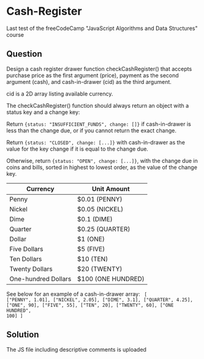 # Cash-Register
Last test of the freeCodeCamp "JavaScript Algorithms and Data Structures" course

<h2>Question</h2>
<p>Design a cash register drawer function checkCashRegister() that accepts purchase price as the first argument (price), payment as the second argument (cash), and cash-in-drawer (cid) as the third argument.</p>

<p>cid is a 2D array listing available currency.</p>

<p>The checkCashRegister() function should always return an object with a status key and a change key:</p>

<p>Return <code>{status: "INSUFFICIENT_FUNDS", change: []}</code> if cash-in-drawer is less than the change due, or if you cannot return the exact change.</p>

<p>Return <code>{status: "CLOSED", change: [...]}</code> with cash-in-drawer as the value for the key change if it is equal to the change due.</p>

<p>Otherwise, return <code>{status: "OPEN", change: [...]}</code>, with the change due in coins and bills, sorted in highest to lowest order, as the value of the change key.</p>

<table>
  <tr>
    <thead>
      <th>Currency</th>
      <th>Unit	Amount</th>
    </thead>
  </tr>
  <tbody>
    <tr>
      <td>Penny</td>
      <td>$0.01 (PENNY)</td>
    </tr>
    <tr>
      <td>Nickel</td>
      <td>$0.05 (NICKEL)</td>
    </tr>
    <tr>
      <td>Dime</td>
      <td>$0.1 (DIME)</td>
    </tr>
    <tr>
      <td>Quarter</td>
      <td>$0.25 (QUARTER)</td>
    </tr>
    <tr>
      <td>Dollar</td>
      <td>$1 (ONE)</td>
    </tr>
    <tr>
      <td>Five Dollars</td>
      <td>$5 (FIVE)</td>
    </tr>
    <tr>
      <td>Ten Dollars</td>
      <td>$10 (TEN)</td>
    </tr>
    <tr>
      <td>Twenty Dollars</td>
      <td>$20 (TWENTY)</td>
    </tr>
    <tr>
      <td>One-hundred Dollars</td>
      <td>$100 (ONE HUNDRED)</td>
    </tr>

  </tbody>
</table> 

	
See below for an example of a cash-in-drawer array:
<code>
[
  ["PENNY", 1.01],
  ["NICKEL", 2.05],
  ["DIME", 3.1],
  ["QUARTER", 4.25],
  ["ONE", 90],
  ["FIVE", 55],
  ["TEN", 20],
  ["TWENTY", 60],
  ["ONE HUNDRED", 100]
]
</code>

<h2>Solution</h2>
<p> The JS file including descriptive comments is uploaded</p>


